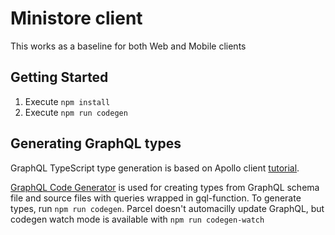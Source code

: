 # Ministore client

This works as a baseline for both Web and Mobile clients

## Getting Started

1. Execute `npm install`
2. Execute `npm run codegen`

## Generating GraphQL types

GraphQL TypeScript type generation is based on Apollo client
[tutorial](https://www.apollographql.com/docs/react/development-testing/static-typing).

[GraphQL Code Generator](https://the-guild.dev/graphql/codegen) is used for creating types from
GraphQL schema file and source files with queries wrapped in gql-function. To generate types, run
`npm run codegen`. Parcel doesn't automacilly update GraphQL, but codegen watch mode is available
with `npm run codegen-watch`
